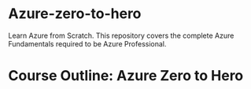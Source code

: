 # Azure-zero-to-hero
Learn Azure from Scratch. This repository covers the complete Azure Fundamentals required to be Azure Professional.

# Course Outline: Azure Zero to Hero
